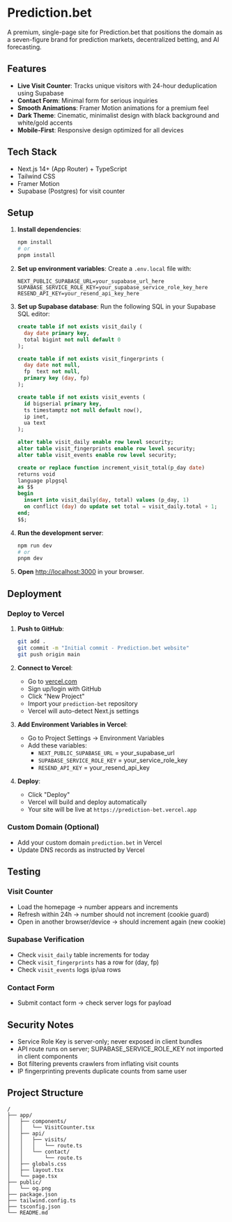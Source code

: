# Prediction.bet

A premium, single-page site for Prediction.bet that positions the domain as a seven-figure brand for prediction markets, decentralized betting, and AI forecasting.

## Features

- **Live Visit Counter**: Tracks unique visitors with 24-hour deduplication using Supabase
- **Contact Form**: Minimal form for serious inquiries
- **Smooth Animations**: Framer Motion animations for a premium feel
- **Dark Theme**: Cinematic, minimalist design with black background and white/gold accents
- **Mobile-First**: Responsive design optimized for all devices

## Tech Stack

- Next.js 14+ (App Router) + TypeScript
- Tailwind CSS
- Framer Motion
- Supabase (Postgres) for visit counter

## Setup

1. **Install dependencies**:
   ```bash
   npm install
   # or
   pnpm install
   ```

2. **Set up environment variables**:
   Create a `.env.local` file with:
   ```
   NEXT_PUBLIC_SUPABASE_URL=your_supabase_url_here
   SUPABASE_SERVICE_ROLE_KEY=your_supabase_service_role_key_here
   RESEND_API_KEY=your_resend_api_key_here
   ```

3. **Set up Supabase database**:
   Run the following SQL in your Supabase SQL editor:
   ```sql
   create table if not exists visit_daily (
     day date primary key,
     total bigint not null default 0
   );

   create table if not exists visit_fingerprints (
     day date not null,
     fp  text not null,
     primary key (day, fp)
   );

   create table if not exists visit_events (
     id bigserial primary key,
     ts timestamptz not null default now(),
     ip inet,
     ua text
   );

   alter table visit_daily enable row level security;
   alter table visit_fingerprints enable row level security;
   alter table visit_events enable row level security;

   create or replace function increment_visit_total(p_day date)
   returns void
   language plpgsql
   as $$
   begin
     insert into visit_daily(day, total) values (p_day, 1)
     on conflict (day) do update set total = visit_daily.total + 1;
   end;
   $$;
   ```

4. **Run the development server**:
   ```bash
   npm run dev
   # or
   pnpm dev
   ```

5. **Open** [http://localhost:3000](http://localhost:3000) in your browser.

## Deployment

### **Deploy to Vercel**

1. **Push to GitHub**:
   ```bash
   git add .
   git commit -m "Initial commit - Prediction.bet website"
   git push origin main
   ```

2. **Connect to Vercel**:
   - Go to [vercel.com](https://vercel.com)
   - Sign up/login with GitHub
   - Click "New Project"
   - Import your `prediction-bet` repository
   - Vercel will auto-detect Next.js settings

3. **Add Environment Variables in Vercel**:
   - Go to Project Settings → Environment Variables
   - Add these variables:
     - `NEXT_PUBLIC_SUPABASE_URL` = your_supabase_url
     - `SUPABASE_SERVICE_ROLE_KEY` = your_service_role_key
     - `RESEND_API_KEY` = your_resend_api_key

4. **Deploy**:
   - Click "Deploy"
   - Vercel will build and deploy automatically
   - Your site will be live at `https://prediction-bet.vercel.app`

### **Custom Domain (Optional)**
- Add your custom domain `prediction.bet` in Vercel
- Update DNS records as instructed by Vercel

## Testing

### Visit Counter
- Load the homepage → number appears and increments
- Refresh within 24h → number should not increment (cookie guard)
- Open in another browser/device → should increment again (new cookie)

### Supabase Verification
- Check `visit_daily` table increments for today
- Check `visit_fingerprints` has a row for (day, fp)
- Check `visit_events` logs ip/ua rows

### Contact Form
- Submit contact form → check server logs for payload

## Security Notes

- Service Role Key is server-only; never exposed in client bundles
- API route runs on server; SUPABASE_SERVICE_ROLE_KEY not imported in client components
- Bot filtering prevents crawlers from inflating visit counts
- IP fingerprinting prevents duplicate counts from same user

## Project Structure

```
/
├── app/
│   ├── components/
│   │   └── VisitCounter.tsx
│   ├── api/
│   │   ├── visits/
│   │   │   └── route.ts
│   │   └── contact/
│   │       └── route.ts
│   ├── globals.css
│   ├── layout.tsx
│   └── page.tsx
├── public/
│   └── og.png
├── package.json
├── tailwind.config.ts
├── tsconfig.json
└── README.md
```
